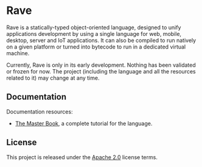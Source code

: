 # Rave

Rave is a statically-typed object-oriented language, designed to unify applications development by using a single language for web, mobile, desktop, server and IoT applications. It can also be compiled to run natively on a given platform or turned into bytecode to run in a dedicated virtual machine.

Currently, Rave is only in its early development. Nothing has been validated or frozen for now. The project (including the language and all the resources related to it) may change at any time.

## Documentation

Documentation resources:

* [The Master Book](docs/master.md), a complete tutorial for the language.

## License

This project is released under the [Apache 2.0](LICENSE.md) license terms.
